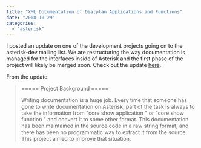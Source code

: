```yaml
---
title: "XML Documentation of Dialplan Applications and Functions"
date: "2008-10-29"
categories: 
  - "asterisk"
---
```


I posted an update on one of the development projects going on to the asterisk-dev mailing list. We are restructuring the way documentation is managed for the interfaces inside of Asterisk and the first phase of the project will likely be merged soon. Check out the update [here](http://lists.digium.com/pipermail/asterisk-dev/2008-October/034968.html).

From the update:

> \===== Project Background =====
> 
> Writing documentation is a huge job. Every time that someone has gone to write documentation on Asterisk, part of the task is always to take the information from "core show application <foo>" or "core show function <bar>" and convert it to some other format. This documentation has been maintained in the source code in a raw string format, and there has been no programmatic way to extract it from the source. This project aimed to improve that situation.

